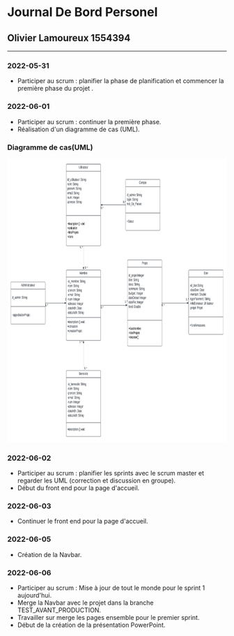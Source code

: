 # Journal De Bord Personel

## Olivier Lamoureux 1554394

***

### 2022-05-31
- Participer au scrum : planifier la phase de planification et commencer la première phase du projet .<br>

### 2022-06-01
- Participer au scrum : continuer la première phase.<br>
- Réalisation d'un diagramme de cas (UML).<br>

### Diagramme de cas(UML)
  <img src="Image\image_journal_Olivier\Uml_diagramme_de_cas_Olivier.png" width="900" height="650" alt="diagramme">

### 2022-06-02
- Participer au scrum : planifier les sprints avec le scrum master et regarder les UML (correction et discussion en groupe).<br>
- Début du front end pour la page d'accueil.<br>

### 2022-06-03
- Continuer le front end pour la page d'accueil.<br> 

### 2022-06-05
- Création de la Navbar.<br> 

### 2022-06-06
- Participer au scrum : Mise à jour de tout le monde pour le sprint 1 aujourd'hui.<br>
- Merge la Navbar avec le projet dans la branche TEST_AVANT_PRODUCTION.<br>  
- Travailler sur merge les pages ensemble pour le premier sprint.<br>
- Début de la création de la présentation PowerPoint.<br>

